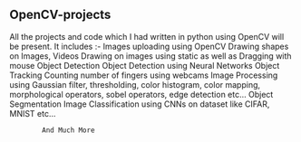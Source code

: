 ## OpenCV-projects
All the projects and code which I had written in python using OpenCV will be present.
It includes :-
  Images uploading using OpenCV
  Drawing shapes on Images, Videos
  Drawing on images using static as well as Dragging with mouse
  Object Detection
  Object Detection using Neural Networks
  Object Tracking
  Counting number of fingers using webcams
  Image Processing using 
                                  Gaussian filter, 
                                  thresholding, 
                                  color histogram, 
                                  color mapping,
                                  morphological operators, 
                                  sobel operators, 
                                  edge detection etc...
                                  Object Segmentation
            Image Classification using CNNs on dataset like CIFAR, MNIST etc...
 
            And Much More
